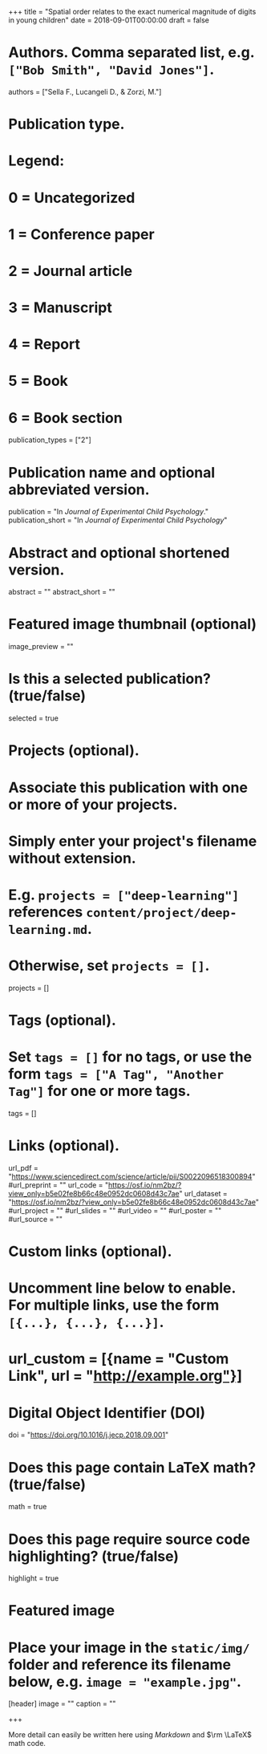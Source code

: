 +++
title = "Spatial order relates to the exact numerical magnitude of digits in young children"
date = 2018-09-01T00:00:00
draft = false

# Authors. Comma separated list, e.g. `["Bob Smith", "David Jones"]`.
authors = ["Sella F., Lucangeli D., & Zorzi, M."]

# Publication type.
# Legend:
# 0 = Uncategorized
# 1 = Conference paper
# 2 = Journal article
# 3 = Manuscript
# 4 = Report
# 5 = Book
# 6 = Book section
publication_types = ["2"]

# Publication name and optional abbreviated version.
publication = "In *Journal of Experimental Child Psychology*."
publication_short = "In *Journal of Experimental Child Psychology*"

# Abstract and optional shortened version.
abstract = ""
abstract_short = ""

# Featured image thumbnail (optional)
image_preview = ""

# Is this a selected publication? (true/false)
selected = true

# Projects (optional).
#   Associate this publication with one or more of your projects.
#   Simply enter your project's filename without extension.
#   E.g. `projects = ["deep-learning"]` references `content/project/deep-learning.md`.
#   Otherwise, set `projects = []`.
projects = []

# Tags (optional).
#   Set `tags = []` for no tags, or use the form `tags = ["A Tag", "Another Tag"]` for one or more tags.
tags = []

# Links (optional).
url_pdf = "https://www.sciencedirect.com/science/article/pii/S0022096518300894"
#url_preprint = ""
url_code = "https://osf.io/nm2bz/?view_only=b5e02fe8b66c48e0952dc0608d43c7ae"
url_dataset = "https://osf.io/nm2bz/?view_only=b5e02fe8b66c48e0952dc0608d43c7ae"
#url_project = ""
#url_slides = ""
#url_video = ""
#url_poster = ""
#url_source = ""

# Custom links (optional).
#   Uncomment line below to enable. For multiple links, use the form `[{...}, {...}, {...}]`.
# url_custom = [{name = "Custom Link", url = "http://example.org"}]

# Digital Object Identifier (DOI)
doi = "https://doi.org/10.1016/j.jecp.2018.09.001"

# Does this page contain LaTeX math? (true/false)
math = true

# Does this page require source code highlighting? (true/false)
highlight = true

# Featured image
# Place your image in the `static/img/` folder and reference its filename below, e.g. `image = "example.jpg"`.
[header]
image = ""
caption = ""

+++
    
More detail can easily be written here using *Markdown* and $\rm \LaTeX$ math code.
  